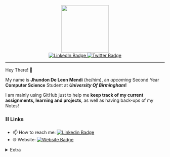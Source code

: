 <div id="header" align="center">
  
  <img src="https://pixeljoint.com/files/icons/full/raven_hop_160.gif" width="150"/>
  <div id="badges">
    <a href="https://www.linkedin.com/in/jmendi2021/">
      <img src="https://img.shields.io/badge/LinkedIn-blue?style=for-the-badge&logo=linkedin&logoColor=white" alt="LinkedIn Badge"/>
    </a>
    <a href="https://twitter.com/JMendi2021">
      <img src="https://img.shields.io/badge/Twitter-blue?style=for-the-badge&logo=twitter&logoColor=white" alt="Twitter Badge"/>
    </a>
  </div>
</div>

---
Hey There! 👋

My name is **Jhundon De Leon Mendi** (he/him), an *upcoming* Second Year **Computer Science** Student at **_University Of Birmingham_!**

I am mainly using GitHub just to help me **keep track of my current assignments, learning and projects**, as well as having back-ups of my Notes!
### ⛓️ Links
- 📫 How to reach me: [![Linkedin Badge](https://img.shields.io/badge/-LinkedIn-blue?style=flat&logo=Linkedin&logoColor=white)](https://www.linkedin.com/in/jmendi2021/)
- 🌐 Website: [![Website Badge](https://img.shields.io/badge/-Website-purple?style=flat&logo=Website&logoColor=white)](https://jmendi2021.github.io/website/)
<details>
<summary>Extra</summary>  
  <h4>Things that I enjoy:</h4>
  	<ul>
	  <li>🎮 Video Games</li>
	  <li>📖 Reading</li>
	  <li>🎵 Music (No set preference!)</li>
	  <li>🤖 Artificial Intelligence/Machine Learning</li>
	</ul>
  <h4> 📓 Note Taking Application: Obsidian </h4>
</details>
